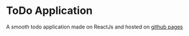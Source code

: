 # ToDo Application

A smooth todo application made on ReactJs and hosted on [github pages](https://ag-piyush.github.io/to-do-app/)

